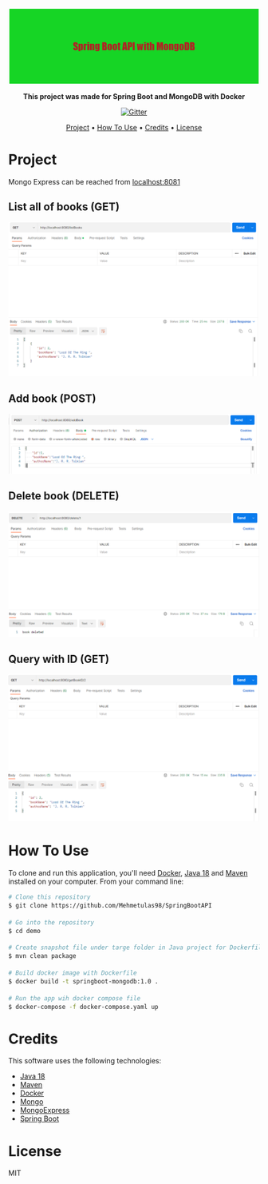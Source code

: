 
<!-- ![image info](readmeImages/Spring_Boot_API_with_MongoDB.png) -->

<p align="center">
  <img src="readmeImages/Spring_Boot_API_with_MongoDB.png" />
</p>
<p align="center" ><b>This project was made for Spring Boot and MongoDB with Docker</b></p> 
 

<p align="center">
  <a href="https://github.com/Mehmetulas98/SpringBootAPI">
    <img src="https://img.shields.io/github/last-commit/Mehmetulas98/SpringBootAPI"
         alt="Gitter">
  </a>
  
   
</p>
<p align="center">
  <a href="#project">Project</a> •
  <a href="#how-to-use">How To Use</a> •
  <a href="#credits">Credits</a> •
  <a href="#license">License</a>
</p>



# Project


Mongo Express can be reached from <a href="localhost:8081">localhost:8081</a>

## List all of books (GET)

![image info](readmeImages/listallbooks.png) 

## Add book (POST)

![image info](readmeImages/postBook.png) 

## Delete book (DELETE)

![image info](readmeImages/deletebook.png) 

## Query with ID (GET)

![image info](readmeImages/querywithid.png) 

# How To Use

To clone and run this application, you'll need [Docker](https://www.docker.com/), [Java 18](https://www.oracle.com/java/technologies/javase/jdk18-archive-downloads.html) and [Maven](https://maven.apache.org/download.cgi) installed on your computer. From your command line:

```bash
# Clone this repository
$ git clone https://github.com/Mehmetulas98/SpringBootAPI

# Go into the repository
$ cd demo

# Create snapshot file under targe folder in Java project for Dockerfile
$ mvn clean package

# Build docker image with Dockerfile
$ docker build -t springboot-mongodb:1.0 .

# Run the app wih docker compose file
$ docker-compose -f docker-compose.yaml up 
```

# Credits

This software uses the following technologies:

- [Java 18](https://www.oracle.com/java/technologies/javase/jdk18-archive-downloads.html)
- [Maven](https://maven.apache.org/download.cgi)
- [Docker](https://www.docker.com/)
- [Mongo](https://www.mongodb.com/)
- [MongoExpress](https://github.com/mongo-express/mongo-express)
- [Spring Boot](https://spring.io/projects/spring-boot/)

# License

MIT

